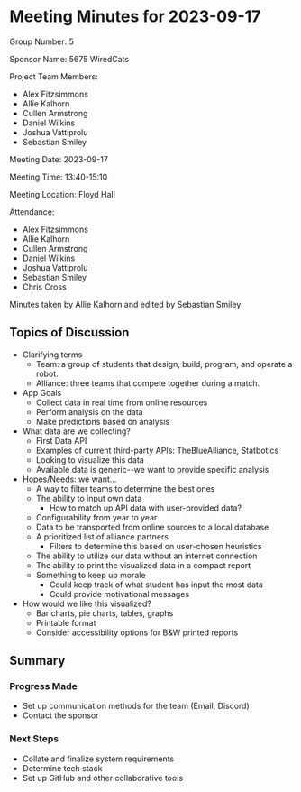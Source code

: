 # Meeting Minutes for 2023-09-17 <!-- ISO-8601 format -->

Group Number: 5

Sponsor Name: 5675 WiredCats 

Project Team Members:
- Alex Fitzsimmons
- Allie Kalhorn
- Cullen Armstrong
- Daniel Wilkins
- Joshua Vattiprolu
- Sebastian Smiley

Meeting Date: 2023-09-17 <!-- ISO-8601 format -->

Meeting Time: 13:40-15:10 <!-- 24-hour time -->

Meeting Location: Floyd Hall

Attendance: <!-- Include team members and sponsors. -->
- Alex Fitzsimmons
- Allie Kalhorn
- Cullen Armstrong
- Daniel Wilkins
- Joshua Vattiprolu
- Sebastian Smiley
- Chris Cross

Minutes taken by Allie Kalhorn and edited by Sebastian Smiley

## Topics of Discussion

- Clarifying terms
  - Team: a group of students that design, build, program, and operate a robot.
  - Alliance: three teams that compete together during a match.
- App Goals
  - Collect data in real time from online resources
  - Perform analysis on the data
  - Make predictions based on analysis
- What data are we collecting?
  - First Data API
  - Examples of current third-party APIs: TheBlueAlliance, Statbotics
  - Looking to visualize this data
  - Available data is generic--we want to provide specific analysis
- Hopes/Needs: we want...
  - A way to filter teams to determine the best ones
  - The ability to input own data
    - How to match up API data with user-provided data?
  - Configurability from year to year
  - Data to be transported from online sources to a local database
  - A prioritized list of alliance partners
    - Filters to determine this based on user-chosen heuristics
  - The ability to utilize our data without an internet connection
  - The ability to print the visualized data in a compact report
  - Something to keep up morale
    - Could keep track of what student has input the most data
    - Could provide motivational messages
- How would we like this visualized?
  - Bar charts, pie charts, tables, graphs
  - Printable format
  - Consider accessibility options for B&W printed reports

## Summary

### Progress Made <!-- What have we accomplished since last meeting? -->

- Set up communication methods for the team (Email, Discord)
- Contact the sponsor

### Next Steps <!-- What do we want to accomplish before the next meeting? -->

- Collate and finalize system requirements
- Determine tech stack
- Set up GitHub and other collaborative tools
